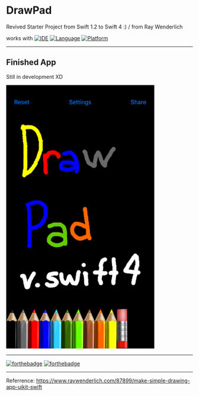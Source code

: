 # DrawPad
Revived Starter Project from Swift 1.2 to Swift 4 :) / from Ray Wenderlich

works with
[![IDE](https://img.shields.io/badge/Xcode-9-blue.svg)](https://developer.apple.com/xcode/)
[![Language](https://img.shields.io/badge/swift-4-orange.svg)](https://swift.org)
[![Platform](https://img.shields.io/badge/platform-iOS%2011-green.svg)](https://developer.apple.com/ios/)

------

## Finished App

Still in development XD

<img src="https://github.com/Yuweh/DrawPad-Final/blob/master/CreativeShot.png" width="400">


------

[![forthebadge](http://forthebadge.com/images/badges/made-with-swift.svg)](http://forthebadge.com) [![forthebadge](http://forthebadge.com/images/badges/built-with-love.svg)](http://forthebadge.com)

-----

Referrence: https://www.raywenderlich.com/87899/make-simple-drawing-app-uikit-swift
